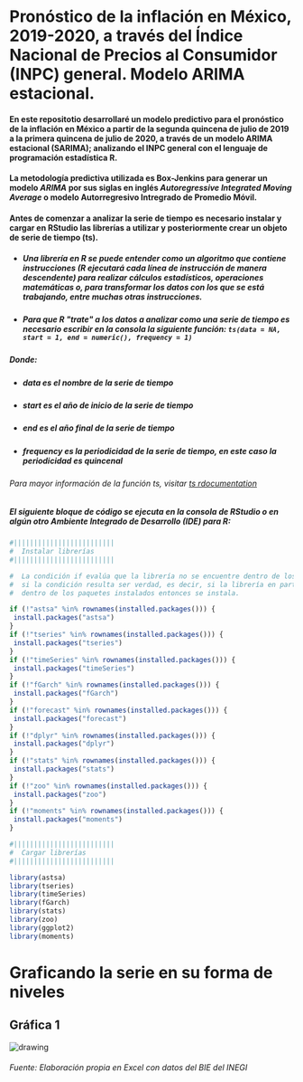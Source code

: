 # Pronóstico de la inflación en México, 2019-2020, a través del Índice Nacional de Precios al Consumidor (INPC) general. Modelo ARIMA estacional.

#### En este repositotio desarrollaré un modelo predictivo para el pronóstico de la inflación en México a partir de la segunda quincena de julio de 2019 a la primera quincena de julio de 2020, a través de un modelo ARIMA estacional (SARIMA); analizando el INPC general con el lenguaje de programación estadística R. 
#### La metodología predictiva utilizada es Box-Jenkins para generar un modelo *ARIMA* por sus siglas en inglés *Autoregressive Integrated Moving Average* o modelo Autorregresivo Intregrado de Promedio Móvil.

#### Antes de comenzar a analizar la serie de tiempo es necesario instalar y cargar en RStudio las librerías a utilizar y posteriormente crear un objeto de serie de tiempo (ts).

* ##### Una librería en R se puede entender como un algoritmo que contiene instrucciones (R ejecutará cada línea de instrucción de manera descendente) para realizar cálculos estadísticos, operaciones matemáticas o, para transformar los datos con los que se está trabajando, entre muchas otras instrucciones.

* ##### Para que R "trate" a los datos a analizar como una serie de tiempo es necesario escribir en la consola la siguiente función:  `ts(data = NA, start = 1, end = numeric(), frequency = 1)`

##### Donde:
* ##### *data* es el nombre de la serie de tiempo
* ##### *start* es el año de inicio de la serie de tiempo
* ##### *end* es el año final de la serie de tiempo
* ##### *frequency* es la periodicidad de la serie de tiempo, en este caso la periodicidad es quincenal

###### Para mayor información de la función *ts*, visitar [ts rdocumentation](https://www.rdocumentation.org/packages/stats/versions/3.6.1/topics/ts)

##### El siguiente bloque de código se ejecuta en la consola de RStudio o en algún otro Ambiente Integrado de Desarrollo (IDE) para R:

```r	
#|||||||||||||||||||||||||
#  Instalar librerías
#|||||||||||||||||||||||||

#  La condición if evalúa que la librería no se encuentre dentro de los paquetes instalados, 
#  si la condición resulta ser verdad, es decir, si la librería en particular no se encuentra 
#  dentro de los paquetes instalados entonces se instala.

if (!"astsa" %in% rownames(installed.packages())) {
 install.packages("astsa")
}
if (!"tseries" %in% rownames(installed.packages())) {
 install.packages("tseries")
}
if (!"timeSeries" %in% rownames(installed.packages())) {
 install.packages("timeSeries")
}
if (!"fGarch" %in% rownames(installed.packages())) {
 install.packages("fGarch")
}
if (!"forecast" %in% rownames(installed.packages())) {
 install.packages("forecast")
}
if (!"dplyr" %in% rownames(installed.packages())) {
 install.packages("dplyr")
}
if (!"stats" %in% rownames(installed.packages())) {
 install.packages("stats")
}
if (!"zoo" %in% rownames(installed.packages())) {
 install.packages("zoo")
}
if (!"moments" %in% rownames(installed.packages())) {
 install.packages("moments")
}

#|||||||||||||||||||||||||
#  Cargar librerías                
#|||||||||||||||||||||||||

library(astsa)
library(tseries)
library(timeSeries)
library(fGarch)
library(stats)
library(zoo)
library(ggplot2)
library(moments)

```


# Graficando la serie en su forma de niveles



##                                             Gráfica 1
<img src="https://github.com/StefanoSoriano" alt="drawing"/>

###### Fuente: Elaboración propia en Excel con datos del BIE del INEGI


